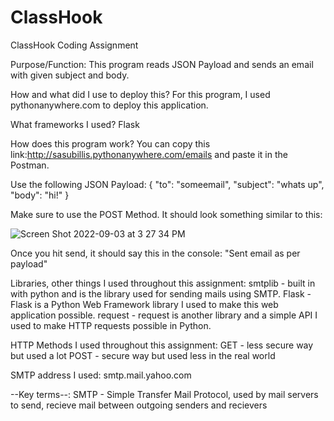 # ClassHook
ClassHook Coding Assignment

Purpose/Function:
This program reads JSON Payload and sends an email with given subject and body.

How and what did I use to deploy this?
For this program, I used pythonanywhere.com to deploy this application. 

What frameworks I used?
Flask

How does this program work?
You can copy this link:http://sasubillis.pythonanywhere.com/emails and paste it in the Postman.

Use the following JSON Payload:
{
    "to": "someemail",
    "subject": "whats up",
    "body": "hi!"
}

Make sure to use the POST Method. It should look something similar to this: 

![Screen Shot 2022-09-03 at 3 27 34 PM](https://user-images.githubusercontent.com/68266855/188289439-b616a983-ebcd-4236-b904-566850544954.png)

Once you hit send, it should say this in the console: "Sent email as per payload"


Libraries, other things I used throughout this assignment:
smtplib - built in with python and is the library used for sending mails using SMTP.
Flask - Flask is a Python Web Framework library I used to make this web application possible. 
request - request is another library and a simple API I used to make HTTP requests possible in Python. 

HTTP Methods I used throughout this assignment:
GET - less secure way but used a lot
POST - secure way but used less in the real world


SMTP address I used:
smtp.mail.yahoo.com




--Key terms--:
SMTP - Simple Transfer Mail Protocol, used by mail servers to send, recieve mail between outgoing senders and recievers

